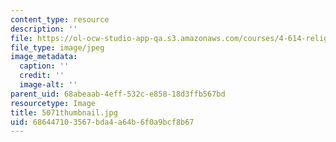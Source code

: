 ```yaml
---
content_type: resource
description: ''
file: https://ol-ocw-studio-app-qa.s3.amazonaws.com/courses/4-614-religious-architecture-and-islamic-cultures-fall-2002/686447103567bda4a64b6f0a9bcf8b67_5071thumbnail.jpg
file_type: image/jpeg
image_metadata:
  caption: ''
  credit: ''
  image-alt: ''
parent_uid: 68abeaab-4eff-532c-e858-18d3ffb567bd
resourcetype: Image
title: 5071thumbnail.jpg
uid: 68644710-3567-bda4-a64b-6f0a9bcf8b67
---
```

